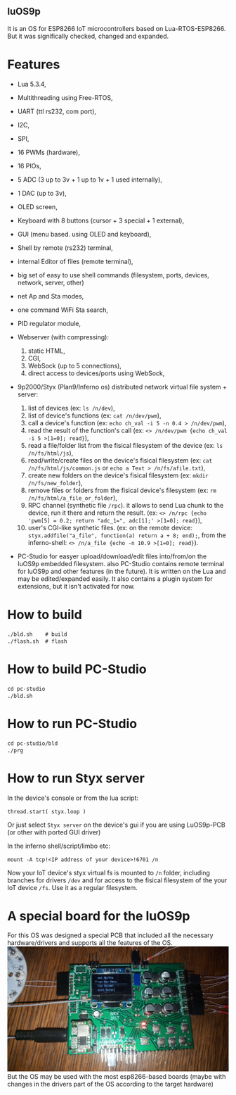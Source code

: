 luOS9p
------

It is an OS for ESP8266 IoT microcontrollers based on Lua-RTOS-ESP8266. But it was significally checked, changed and expanded.

Features
========
* Lua 5.3.4,
* Multithreading using Free-RTOS,
* UART (ttl rs232, com port),
* I2C,
* SPI,
* 16 PWMs (hardware),
* 16 PIOs,
* 5 ADC (3 up to 3v + 1 up to 1v + 1 used internally),
* 1 DAC (up to 3v),
* OLED screen,
* Keyboard with 8 buttons (cursor + 3 special + 1 external),
* GUI (menu based. using OLED and keyboard),
* Shell by remote (rs232) terminal,
* internal Editor of files (remote terminal),
* big set of easy to use shell commands (filesystem, ports, devices, network, server, other)
* net Ap and Sta modes,
* one command WiFi Sta search,
* PID regulator module,

* Webserver (with compressing):
  1. static HTML,
  1. CGI,
  1. WebSock (up to 5 connections),
  1. direct access to devices/ports using WebSock,

* 9p2000/Styx (Plan9/Inferno os) distributed network virtual file system + server:
  1. list of devices (ex: `ls /n/dev`),
  1. list of device's functions (ex: `cat /n/dev/pwm`),
  1. call a device's function (ex: `echo ch_val -i 5 -n 0.4 > /n/dev/pwm`),
  1. read the result of the function's call (ex: `<> /n/dev/pwm {echo ch_val -i 5 >[1=0]; read}`),
  1. read a file/folder list from the fisical filesystem of the device (ex: `ls /n/fs/html/js`),
  1. read/write/create files on the device's fisical filesystem (ex: `cat /n/fs/html/js/common.js` or `echo a Text > /n/fs/afile.txt`),
  1. create new folders on the device's fisical filesystem (ex: `mkdir /n/fs/new_folder`),
  1. remove files or folders from the fisical device's filesystem (ex: `rm /n/fs/html/a_file_or_folder`),
  1. RPC channel (synthetic file `/rpc`). it allows to send Lua chunk to the device, run it there and return the result. (ex: `<> /n/rpc {echo 'pwm[5] = 0.2; return "adc_1=", adc[1];' >[1=0]; read}`),
  1. user's CGI-like synthetic files. (ex: on the remote device: `styx.addfile("a_file", function(a) return a + 8; end);`, from the inferno-shell: `<> /n/a_file {echo -n 10.9 >[1=0]; read}`).

* PC-Studio for easyer upload/download/edit files into/from/on the luOS9p embedded filesystem. also PC-Studio contains remote terminal for luOS9p and other features (in the future). It is written on the Lua and may be edited/expanded easily. It also contains a plugin system for extensions, but it isn't activated for now.


How to build
============
```
./bld.sh    # build
./flash.sh  # flash
```

How to build PC-Studio
======================
```
cd pc-studio
./bld.sh
```

How to run PC-Studio
====================
```
cd pc-studio/bld
./prg
```

How to run Styx server
======================
In the device's console or from the lua script:
```
thread.start( styx.loop )
```
Or just select `Styx server` on the device's gui if you are using LuOS9p-PCB (or other with ported GUI driver)

In the inferno shell/script/limbo etc:
```
mount -A tcp!<IP address of your device>!6701 /n
```
Now your IoT device's styx virtual fs is mounted to `/n` folder, including branches for drivers `/dev` and for access to the fisical filesystem of the your IoT device `/fs`. Use it as a regular filesystem.


A special board for the luOS9p
==============================
For this OS was designed a special PCB that included all the necessary hardware/drivers and supports all the features of the OS.
![LuOS9p-PCB](doku/PCB-LuOS9p.jpg)
But the OS may be used with the most esp8266-based boards (maybe with changes in the drivers part of the OS according to the target hardware)
